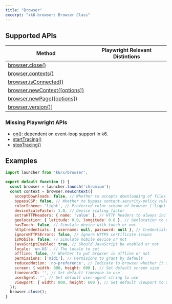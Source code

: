 ```yaml
---
title: "Browser"
excerpt: "xk6-browser: Browser Class"
---
```


<BrowserCompatibility/>

## Supported APIs

| Method | Playwright Relevant Distintions |
| - |  - |
| <a href="https://playwright.dev/docs/api/class-browser#browser-close" target="_blank" >browser.close()</a> |   |
| <a href="https://playwright.dev/docs/api/class-browser#browser-contexts" target="_blank" >browser.contexts()</a> |   |
| <a href="https://playwright.dev/docs/api/class-browser#browser-is-connected" target="_blank" >browser.isConnected()</a> |   |
| <a href="https://playwright.dev/docs/api/class-browser#browser-new-context" target="_blank" >browser.newContext([options])</a> |   |
| <a href="https://playwright.dev/docs/api/class-browser#browser-new-page" target="_blank" >browser.newPage([options])</a> |   |
| <a href="https://playwright.dev/docs/api/class-browser#browser-version" target="_blank" >browser.version()]</a> |   |

### Missing Playwright APIs

- [on()](https://playwright.dev/docs/api/class-browsertype/#browser-type-connect): dependent on event-loop support in k6.
- [startTracing()](https://playwright.dev/docs/api/class-browser#browser-start-tracing)
- [stopTracing()](https://playwright.dev/docs/api/class-browser#browser-stop-tracing)

<BrowserWIP/>

## Examples

```javascript
import launcher from 'k6/x/browser';

export default function () {
  const browser = launcher.launch('chromium');
  const context = browser.newContext({
    acceptDownloads: false, // Whether to accepts downloading of files by defaul
    bypassCSP: false, // Whether to bypass content-security-policy rules
    colorScheme: 'light', // Preferred color scheme of browser ('light', 'dark' or 'no-preference')
    deviceScaleFactor: 1.0, // Device scaling factor
    extraHTTPHeaders: { name: 'value' }, // HTTP headers to always include in HTTP requests
    geolocation: { latitude: 0.0, longitude: 0.0 }, // Geolocation to use
    hasTouch: false, // Simulate device with touch or not
    httpCredentials: { username: null, password: null }, // Credentials to use if encountering HTTP authentication
    ignoreHTTPSErrors: false, // Ignore HTTPS certificate issues
    isMobile: false, // Simulate mobile device or not
    javaScriptEnabled: true, // Should JavaScript be enabled or not
    locale: 'en-US', // The locale to set
    offline: false, // Whether to put browser in offline or not
    permissions: ['midi'], // Permisions to grant by default
    reducedMotion: 'no-preference', // Indicate to browser whether it should try to reduce motion/animations
    screen: { width: 800, height: 600 }, // Set default screen size
    timezoneID: '', // Set default timezone to use
    userAgent: '', // Set default user-agent string to use
    viewport: { width: 800, height: 600 }, // Set default viewport to use
  });
  browser.close();
}
```

<BrowserClassList/>